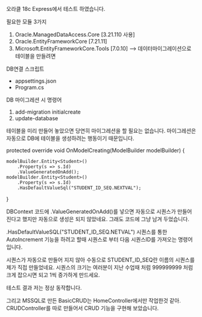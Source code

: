 오라클 18c Express에서 테스트 하였습니다.

필요한 모듈 3가지
1. Oracle.ManagedDataAccess.Core [3.21.110 사용]
2. Oracle.EntityFrameworkCore [7.21.11]
3. Microsoft.EntityFrameworkCore.Tools [7.0.10] --> 데이터마이그레이션으로 테이블을 만들려면

DB연결 스크립트
 - appsettings.json
 - Program.cs

DB 마이그레션 시 명령어
 1. add-migration initialcreate
 2. update-database

테이블을 미리 만들어 놓았으면 당연히 마이그레션을 할 필요는 없습니다.
마이그레션은 자동으로 DB에 테이블을 생성하려는 행동이기 때문입니다.

protected override void OnModelCreating(ModelBuilder modelBuilder)
{

    modelBuilder.Entity<Student>()
        .Property(s => s.Id)
        .ValueGeneratedOnAdd();
    modelBuilder.Entity<Student>()
        .Property(s => s.Id)
        .HasDefaultValueSql("STUDENT_ID_SEQ.NEXTVAL");
}

DBContext 코드에 .ValueGeneratedOnAdd()를 넣으면 자동으로 시퀀스가 만들어 진다고 했지만 자동으로 생성은 되지 않았네요.
그래도 코드에 그냥 남겨 두었습니다.

.HasDefaultValueSQL("STUDENT_ID_SEQ.NETVAL") 
시퀀스를 통한 AutoIncrement 기능을 하려고 할때 시퀀스로 부터 다음 시퀀스ID를 가져오는 명령어 입니다.

시퀀스가 자동으로 만들어 지지 않아 수동으로 STUDENT_ID_SEQ란 이름의 시퀀스를 제가 직접 만들었네요.
시퀀스의 크기는 여러분이 지난 수업때 처럼 999999999 처럼 크게 잡으시면 되고 1씩 증가하게 만드세요.

테스트 결과 저는 정상 동작합니다.

그리고 MSSQL로 만든 BasicCRUD는 HomeController에서만 작업한것 같아.
CRUDController를 따로 만들어서 CRUD 기능을 구현해 보았습니다.



   
